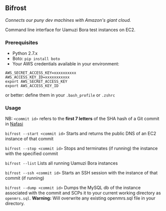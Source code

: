 ## Bifrost

_Connects our puny dev machines with Amazon's giant cloud._

Command line interface for Uamuzi Bora test instances on EC2.

### Prerequisites

 * Python 2.7.x
 * Boto: `pip install boto`
 * Your AWS credentials available in your environment:
```shell
AWS_SECRET_ACCESS_KEY=xxxxxxxxxx
AWS_ACCESS_KEY_ID=xxxxxxxxxxx
export AWS_SECRET_ACCESS_KEY
export AWS_ACCESS_KEY_ID
```
or better: define them in your `.bash_profile` or `.zshrc`

### Usage

NB: `<commit id>` refers to the **first 7 letters** of the SHA hash of a Git commit in [Nafasi](https://github.com/uamuzibora/nafasi)

`bifrost --start <commit id>` Starts and returns the public DNS of an EC2 instance of that commit

`bifrost --stop <commit id>` Stops and terminates (if running) the instance with the specified commit

`bifrost --list` Lists all running Uamuzi Bora instances

`bifrost --ssh <commit id>` Starts an SSH session with the instance of that commit (if running)

`bifrost --dump <commit id>` Dumps the MySQL db of the instance associated with the commit and SCPs it to your current working directory as `openmrs.sql`. **Warning:** Will overwrite any existing openmrs.sql file in your directory.
